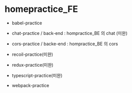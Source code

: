 # homepractice_FE

- babel-practice

- chat-practice / back-end : hompractice_BE 의 chat (미완)

- cors-practice / backe-end : hompractice_BE 의 cors

- recoil-practice(미완)

- redux-practice(미완)

- typescript-practice(미완)

- webpack-practice
